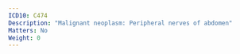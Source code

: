 ```yaml
---
ICD10: C474
Description: "Malignant neoplasm: Peripheral nerves of abdomen"
Matters: No
Weight: 0
---
```

